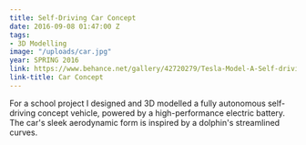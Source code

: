 ```yaml
---
title: Self-Driving Car Concept
date: 2016-09-08 01:47:00 Z
tags:
- 3D Modelling
image: "/uploads/car.jpg"
year: SPRING 2016
link: https://www.behance.net/gallery/42720279/Tesla-Model-A-Self-driving-concept-vehicle
link-title: Car Concept
---
```


For a school project I designed and 3D modelled a fully autonomous self-driving concept vehicle, powered by a high-performance electric battery. The car's sleek aerodynamic form is inspired by a dolphin's streamlined curves.